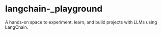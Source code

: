 # langchain-_playground
A hands-on space to experiment, learn, and build projects with LLMs using LangChain.
